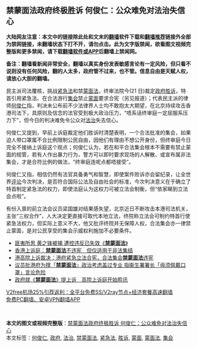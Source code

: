  <h2>禁蒙面法政府终极胜诉 何俊仁：公众难免对法治失信心</h2> <p class="notice"><b>大陆网友注意：本文中的链接除此处和文末的<a href="https://github.com/bannedbook/fanqiang" >翻墙</a>软件下载和<a href="https://github.com/killgcd/justmysocks/blob/master/README.md">翻墙推荐</a>链接外全部为禁网链接，未翻墙状态下打不开，请勿点击。此为文字版禁闻，欲看图文视频完整版和更多禁闻，请下载<a href="https://github.com/bannedbook/fanqiang">翻墙软件或APP</a>后翻墙上禁闻网。</p><p>备注：翻墙看新闻非常安全，翻墙以真实身份发表敏感言论有一定风险，但只看不说则没有任何风险，翻的人太多，政府管不过来，也不管。信息自由是天赋人权，请放心大胆的翻墙。</b></p>  <div class="entry">  <p>民主派司法覆核，挑战<a href="https://www.bannedbook.org/bnews/tag/%E7%B4%A7%E6%80%A5%E6%B3%95/" class="st_tag internal_tag" rel="tag" title="标签 紧急法 下的日志">紧急法</a>和禁<a href="https://www.bannedbook.org/bnews/tag/%E8%92%99%E9%9D%A2%E6%B3%95/" class="st_tag internal_tag" rel="tag" title="标签 蒙面法 下的日志">蒙面法</a>，终审法院今(21 日)裁定<a href="https://www.bannedbook.org/bnews/tag/%e6%94%bf%e5%ba%9c/" class="st_tag internal_tag" rel="tag" title="标签 政府 下的日志">政府</a><a href="https://www.bannedbook.org/bnews/tag/%E8%83%9C%E8%AF%89/" class="st_tag internal_tag" rel="tag" title="标签 胜诉 下的日志">胜诉</a>，特首引用紧急法、在合法游行<a href="https://www.bannedbook.org/bnews/tag/%E9%9B%86%E4%BC%9A/" class="st_tag internal_tag" rel="tag" title="标签 集会 下的日志">集会</a>禁止<a href="https://www.bannedbook.org/bnews/tag/%E8%92%99%E9%9D%A2/" class="st_tag internal_tag" rel="tag" title="标签 蒙面 下的日志">蒙面</a>要求合宪（另见报道）；代表民主派的律师<a href="https://www.bannedbook.org/bnews/tag/%e4%bd%95%e4%bf%8a%e4%bb%81/" class="st_tag internal_tag" rel="tag" title="标签 何俊仁 下的日志">何俊仁</a>指，判决未公布前不少法律界人士均不敢抱太大期望，在北京持续攻击香港司法下，具原则及信念的法官受到极大政治压力，“唔系话终审庭一定屈服系压力下”，但今日的判决难免令公众对<a href="https://www.bannedbook.org/bnews/tag/%e6%b3%95%e6%b2%bb/" class="st_tag internal_tag" rel="tag" title="标签 法治 下的日志">法治</a>失去信心。</p> <p>何俊仁又提到，早前上诉庭裁定他们胜诉时清楚表明，一个合法批准的集会，如果迫人带口罩属不合比例限制公民自由，因他们有理由不想公开身份，但终审庭今日完全不接纳上诉庭这个观点；何俊仁认为，若在和平合法集会根本不需要有禁止蒙面的规管，若有人作出暴力行为，警方可以即时要求现场的人解散、或宣布属非法集会，才是合符比例的做法，“终审庭连呢点都唔接受”。</p> <p>何俊仁又指，相信仍然有法官具备勇气和智慧，即使案件败诉亦会留纪录，让全世界<span class='wp_keywordlink_affiliate'><a href="https://www.bannedbook.org/bnews/comments/" title="新闻评论" target="_blank">评论</a></span>今次判决，是否符合国际公法及自由社会的标准，今次判决意义在于确立了特首制定紧急法的权力，即使法庭认为这权力可被立法会制衡，但“依家睇到立法会点啦”。</p>  <p>有份入禀的前立法会议员梁国雄对结果感失望，北京近日不断攻击本港司法机关，主张“三权合作”，人大决定更直接可取代本地立法，终院称立法会可制约特首行使紧急法权力，但实际上意义不大，他又批评终院并无保障人权，合法集会亦一律禁止蒙面，是对公民享受的集会示威权利施加不必要条件。</p> <ul class='op-related-articles' title='相关阅读'> <li><a href='https://www.bannedbook.org/bnews/cnnews/hknews/20200924/1402384.html' target='_blank'>匪夷所思 黄之锋被捕 遭控违反已失效《<b>禁蒙面法</b>》</a></li> <li><a href='https://www.bannedbook.org/bnews/headline/20200409/1309473.html' target='_blank'>香港上诉庭：<b>禁蒙面法</b>不违宪　但仅适用于非法集结</a></li> <li><a href='https://www.bannedbook.org/bnews/cnnews/hknews/20200409/1309436.html' target='_blank'>港高院上诉裁决：港府紧急立法合宪，合法集会<b>禁蒙面法</b>违宪</a></li> <li><a href='https://www.bannedbook.org/bnews/headline/20200124/1264421.html' target='_blank'>议员批港府为撑「<b>禁蒙面法</b>」政治考虑盖过专业   指衞生署署长「毋须佩戴口罩」言论危险</a></li> <li><a href='https://www.bannedbook.org/bnews/headline/20200109/1256084.html' target='_blank'>政府就《<b>禁蒙面法</b>》提上诉　高院上诉庭开始聆讯</a></li> </ul> <p class="texttj"> <a href="https://github.com/bannedbook/fanqiang/wiki/V2ray%E6%9C%BA%E5%9C%BA" target="_blank">V2free机场25%引荐返利：全平台免费SS/V2ray节点+经济套餐高速翻墙</a><br/> <a href="https://github.com/bannedbook/fanqiang/wiki/%E7%A6%81%E9%97%BB%E7%BD%91%E5%AE%89%E5%8D%93%E7%BF%BB%E5%A2%99%E6%96%B0%E9%97%BBAPP" target="_blank">免费PC翻墙、安卓VPN翻墙APP</a></p><p> </p><a name='sharetosocial'></a>       <div><b>本文的图文或视频完整版</b>：<a href='https://www.bannedbook.org/bnews/comments/20201221/1452147.html'>禁蒙面法政府终极胜诉 何俊仁：公众难免对法治失信心</a></div>  </div><!--END ENTRY--> <div class="postfooter"> <div>本文标签：<a href="https://www.bannedbook.org/bnews/tag/%e4%bd%95%e4%bf%8a%e4%bb%81/" rel="tag">何俊仁</a>, <a href="https://www.bannedbook.org/bnews/tag/%e6%94%bf%e5%ba%9c/" rel="tag">政府</a>, <a href="https://www.bannedbook.org/bnews/tag/%e6%b3%95%e6%b2%bb/" rel="tag">法治</a>, <a href="https://www.bannedbook.org/bnews/tag/%e7%a6%81%e8%92%99%e9%9d%a2%e6%b3%95/" rel="tag">禁蒙面法</a>, <a href="https://www.bannedbook.org/bnews/tag/%E7%B4%A7%E6%80%A5%E6%B3%95/" rel="tag">紧急法</a>, <a href="https://www.bannedbook.org/bnews/tag/%E8%83%9C%E8%AF%89/" rel="tag">胜诉</a>, <a href="https://www.bannedbook.org/bnews/tag/%E8%92%99%E9%9D%A2/" rel="tag">蒙面</a>, <a href="https://www.bannedbook.org/bnews/tag/%E8%92%99%E9%9D%A2%E6%B3%95/" rel="tag">蒙面法</a>, <a href="https://www.bannedbook.org/bnews/tag/%E9%9B%86%E4%BC%9A/" rel="tag">集会</a></div>  </div><!--END POSTFOOTER--> 